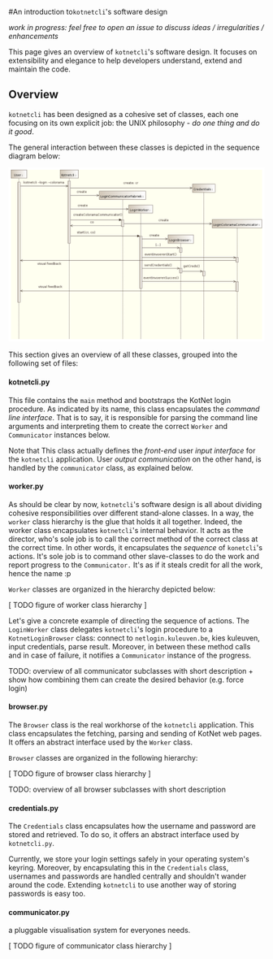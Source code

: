 #An introduction to`kotnetcli`'s software design

*work in progress: feel free to open an issue to discuss ideas / irregularities / enhancements*

This page gives an overview of `kotnetcli`'s software design. It focuses on extensibility and elegance to help developers understand, extend and maintain the code.


## Overview

`kotnetcli` has been designed as a cohesive set of classes, each one focusing on its own explicit job: the UNIX philosophy - *do one thing and do it good*. 

The general interaction between these classes is depicted in the sequence diagram below:

![sd_overview](sd_overview.png)

This section gives an overview of all these classes, grouped into the following set of files:

#### kotnetcli.py

This file contains the `main` method and bootstraps the KotNet login procedure. As indicated by its name, this class encapsulates the *command line interface*. That is to say, it is responsible for parsing the command line arguments and interpreting them to create the correct `Worker` and `Communicator` instances below.

Note that This class actually defines the *front-end* user *input interface* for the `kotnetcli` application. User *output communication* on the other hand, is handled by the `communicator` class, as explained below.

#### worker.py

As should be clear by now, `kotnetcli`'s software design is all about dividing cohesive responsibilities over different stand-alone classes. In a way, the `worker` class hierarchy is the glue that holds it all together. Indeed, the worker class encapsulates `kotnetcli`'s internal behavior. It acts as the director, who's sole job is to call the correct method of the correct class at the correct time. In other words, it encapsulates the *sequence* of `konetcli`'s actions. It's sole job is to command other slave-classes to do the work and report progress to the `Communicator.` It's as if it steals credit for all the work, hence the name :p

`Worker` classes are organized in the hierarchy depicted below:

[ TODO figure of worker class hierarchy ]


Let's give a concrete example of directing the sequence of actions. The `LoginWorker` class delegates `kotnetcli`'s login procedure to a `KotnetLoginBrowser` class: connect to `netlogin.kuleuven.be`, kies kuleuven, input credentials, parse result. Moreover, in between these method calls and in case of failure, it notifies a `Communicator` instance of the progress.

TODO: overview of all communicator subclasses with short description + show how combining them can create the desired behavior (e.g. force login)


#### browser.py

The `Browser` class is the real workhorse of the `kotnetcli` application. This class encapsulates the fetching, parsing and sending of KotNet web pages.  It offers an abstract interface used by the `Worker` class.

`Browser` classes are organized in the following hierarchy:

[ TODO figure of browser class hierarchy ]

TODO: overview of all browser subclasses with short description

#### credentials.py

The `Credentials` class encapsulates how the username and password are stored and retrieved. To do so, it offers an abstract interface used by `kotnetcli.py`.

Currently, we store your login settings safely in your operating system's keyring. Moreover, by encapsulating this in the `Credentials` class, usernames and passwords are handled centrally and shouldn't wander around the code. Extending `kotnetcli` to use another way of storing passwords is easy too.

#### communicator.py

a pluggable visualisation system for everyones needs.

[ TODO figure of communicator class hierarchy ]
